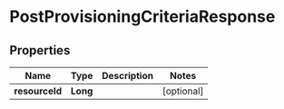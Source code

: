 
# PostProvisioningCriteriaResponse

## Properties
Name | Type | Description | Notes
------------ | ------------- | ------------- | -------------
**resourceId** | **Long** |  |  [optional]



